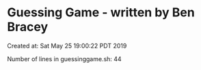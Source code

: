 
# Guessing Game - written by **Ben Bracey** 
  Created at:	Sat May 25 19:00:22 PDT 2019 

  Number of lines in guessinggame.sh: 44

